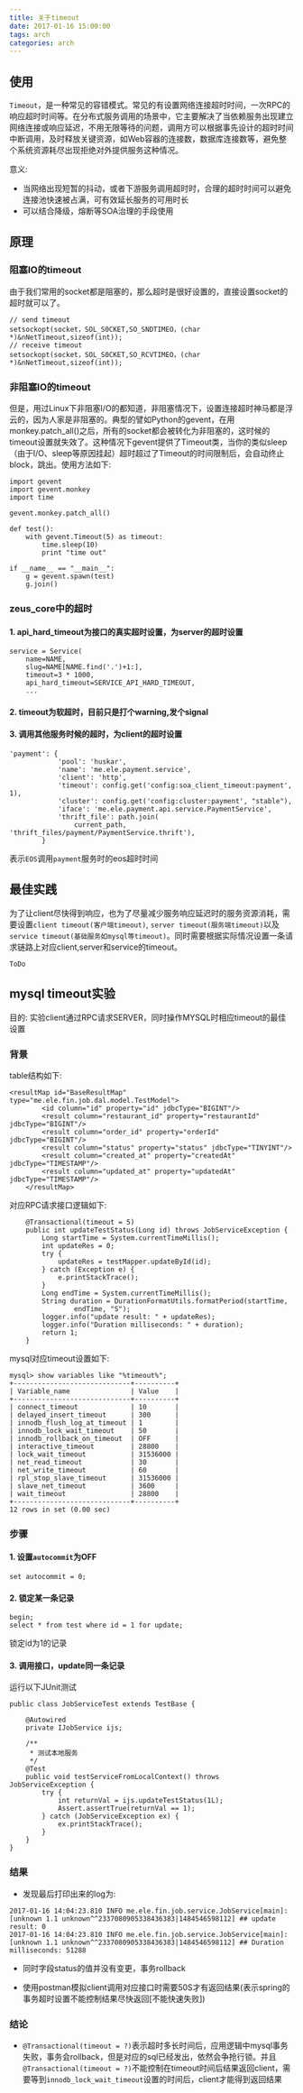 ```yaml
---
title: 关于timeout
date: 2017-01-16 15:00:00
tags: arch
categories: arch
---
```


## 使用

`Timeout`，是一种常见的容错模式。常见的有设置网络连接超时时间，一次RPC的响应超时时间等。在分布式服务调用的场景中，它主要解决了当依赖服务出现建立网络连接或响应延迟，不用无限等待的问题，调用方可以根据事先设计的超时时间中断调用，及时释放关键资源，如Web容器的连接数，数据库连接数等，避免整个系统资源耗尽出现拒绝对外提供服务这种情况。

意义: 

- 当网络出现短暂的抖动，或者下游服务调用超时时，合理的超时时间可以避免连接池快速被占满，可有效延长服务的可用时长
- 可以结合降级，熔断等SOA治理的手段使用

## 原理

### 阻塞IO的timeout

由于我们常用的socket都是阻塞的，那么超时是很好设置的，直接设置socket的超时就可以了。

```
// send timeout
setsockopt(socket，SOL_S0CKET,SO_SNDTIMEO，(char *)&nNetTimeout,sizeof(int));
// receive timeout
setsockopt(socket，SOL_S0CKET,SO_RCVTIMEO，(char *)&nNetTimeout,sizeof(int));
```

### 非阻塞IO的timeout

但是，用过Linux下非阻塞I/O的都知道，非阻塞情况下，设置连接超时神马都是浮云的，因为人家是非阻塞的。典型的譬如Python的gevent，在用monkey.patch_all()之后，所有的socket都会被转化为非阻塞的，这时候的timeout设置就失效了。这种情况下gevent提供了Timeout类，当你的类似sleep（由于I/O、sleep等原因挂起）超时超过了Timeout的时间限制后，会自动终止block，跳出。使用方法如下:

```
import gevent
import gevent.monkey
import time

gevent.monkey.patch_all()

def test():
    with gevent.Timeout(5) as timeout:
        time.sleep(10)
        print "time out"

if __name__ == "__main__":
    g = gevent.spawn(test)
    g.join()
```

### zeus_core中的超时

#### 1. api_hard_timeout为接口的真实超时设置，为server的超时设置

```
service = Service(
    name=NAME,
    slug=NAME[NAME.find('.')+1:],
    timeout=3 * 1000,
    api_hard_timeout=SERVICE_API_HARD_TIMEOUT,
    ...
```

#### 2. timeout为软超时，目前只是打个warning,发个signal

#### 3. 调用其他服务时候的超时，为client的超时设置

```
'payment': {
            'pool': 'huskar',
            'name': 'me.ele.payment.service',
            'client': 'http',
            'timeout': config.get('config:soa_client_timeout:payment', 1),
            'cluster': config.get('config:cluster:payment', "stable"),
            'iface': 'me.ele.payment.api.service.PaymentService',
            'thrift_file': path.join(
                current_path, 'thrift_files/payment/PaymentService.thrift'),
        }

```

表示`EOS`调用`payment`服务时的eos超时时间

## 最佳实践

为了让client尽快得到响应，也为了尽量减少服务响应延迟时的服务资源消耗，需要设置`client timeout(客户端timeout)`, `server timeout(服务端timeout)`以及`service timeout(基础服务如mysql等timeout)`。同时需要根据实际情况设置一条请求链路上对应client,server和service的timeout。

`ToDo`

## mysql timeout实验

目的: 实验client通过RPC请求SERVER，同时操作MYSQL时相应timeout的最佳设置

### 背景

table结构如下:

```
<resultMap id="BaseResultMap" type="me.ele.fin.job.dal.model.TestModel">
        <id column="id" property="id" jdbcType="BIGINT"/>
        <result column="restaurant_id" property="restaurantId" jdbcType="BIGINT"/>
        <result column="order_id" property="orderId" jdbcType="BIGINT"/>
        <result column="status" property="status" jdbcType="TINYINT"/>
        <result column="created_at" property="createdAt" jdbcType="TIMESTAMP"/>
        <result column="updated_at" property="updatedAt" jdbcType="TIMESTAMP"/>
    </resultMap>
```

对应RPC请求接口逻辑如下:

```
    @Transactional(timeout = 5)
    public int updateTestStatus(Long id) throws JobServiceException {
        Long startTime = System.currentTimeMillis();
        int updateRes = 0;
        try {
            updateRes = testMapper.updateById(id);
        } catch (Exception e) {
            e.printStackTrace();
        }
        Long endTime = System.currentTimeMillis();
        String duration = DurationFormatUtils.formatPeriod(startTime,
                endTime, "S");
        logger.info("update result: " + updateRes);
        logger.info("Duration milliseconds: " + duration);
        return 1;
    }
```

mysql对应timeout设置如下:

```
mysql> show variables like "%timeout%";
+-----------------------------+----------+
| Variable_name               | Value    |
+-----------------------------+----------+
| connect_timeout             | 10       |
| delayed_insert_timeout      | 300      |
| innodb_flush_log_at_timeout | 1        |
| innodb_lock_wait_timeout    | 50       |
| innodb_rollback_on_timeout  | OFF      |
| interactive_timeout         | 28800    |
| lock_wait_timeout           | 31536000 |
| net_read_timeout            | 30       |
| net_write_timeout           | 60       |
| rpl_stop_slave_timeout      | 31536000 |
| slave_net_timeout           | 3600     |
| wait_timeout                | 28800    |
+-----------------------------+----------+
12 rows in set (0.00 sec)
```

### 步骤

#### 1. 设置`autocommit`为OFF

```
set autocommit = 0;
```

#### 2. 锁定某一条记录

```
begin;
select * from test where id = 1 for update;
```

锁定id为1的记录

#### 3. 调用接口，update同一条记录

运行以下JUnit测试

```
public class JobServiceTest extends TestBase {

    @Autowired
    private IJobService ijs;

    /**
     * 测试本地服务
     */
    @Test
    public void testServiceFromLocalContext() throws JobServiceException {
        try {
            int returnVal = ijs.updateTestStatus(1L);
            Assert.assertTrue(returnVal == 1);
        } catch (JobServiceException ex) {
            ex.printStackTrace();
        }
    }
}
```

### 结果

- 发现最后打印出来的log为: 

```
2017-01-16 14:04:23.810 INFO me.ele.fin.job.service.JobService[main]: [unknown 1.1 unknown^^2337080905338436383|1484546598112] ## update result: 0 
2017-01-16 14:04:23.810 INFO me.ele.fin.job.service.JobService[main]: [unknown 1.1 unknown^^2337080905338436383|1484546598112] ## Duration milliseconds: 51288 
```

- 同时字段status的值并没有变更，事务rollback

- 使用postman模拟client调用对应接口时需要50S才有返回结果(表示spring的事务超时设置不能控制结果尽快返回[不能快速失败])

### 结论

- `@Transactional(timeout = ?)`表示超时多长时间后，应用逻辑中mysql事务失败，事务会rollback，但是对应的sql已经发出，依然会争抢行锁。并且`@Transactional(timeout = ?)`不能控制在timeout时间后结果返回client，需要等到`innodb_lock_wait_timeout`设置的时间后，client才能得到返回结果
